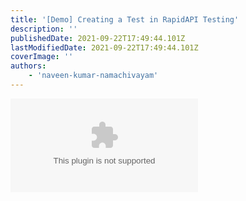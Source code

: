 ```yaml
---
title: '[Demo] Creating a Test in RapidAPI Testing'
description: ''
publishedDate: 2021-09-22T17:49:44.101Z
lastModifiedDate: 2021-09-22T17:49:44.101Z
coverImage: ''
authors:
    - 'naveen-kumar-namachivayam'
---
```


<Embed
	type="youtube"
	url="https://youtu.be/yCE7QvwG1-c?t=623"
	title="[Demo] Creating a Test in RapidAPI Testing"
/>
